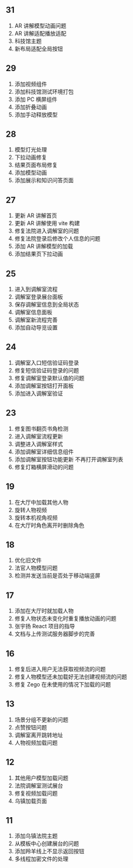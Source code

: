 ## 31

1. AR 讲解模型动画问题
2. AR 讲解适配播放适配
3. 科技馆主题
4. 新布局适配全局按钮
## 29

1. 添加视频组件
2. 添加科技馆测试环境打包
3. 添加 PC 横屏组件
4. 添加折叠动画
5. 添加手动释放模型
## 28

1. 模型灯光处理
2. 下拉动画修复
3. 结果页面布局修复
4. 添加模型动画
5. 添加展示和知识问答页面
## 27

1. 更新 AR 讲解首页
2. 更新 AR 讲解使用 vite 构建
3. 修复法院进入调解室的问题
4. 修复法院登录后修改个人信息的问题
5. 添加 AR 讲解模型的加载
6. 添加结果页下拉动画
## 25

1. 进入到调解室流程
2. 调解室登录展台面板
3. 保存调解室信息到全局状态
4. 调解室信息面板
5. 调解室新流程完善
6. 添加自动导览设置
## 24

1. 调解室入口短信验证码登录
2. 修复短信验证码登录的问题
3. 修复调解室登录默认值的问题
4. 添加调解室按钮打开面板
5. 添加进入调解室验证
## 23

1. 修复图书翻页书角检测
2. 进入调解室流程更新
3. 调整进入调解室样式
4. 添加调解室详细信息组件
5. 添加调解室按钮功能更新 不再打开调解室列表
6. 修复灯箱横屏滑动的问题
## 19

1. 在大厅中加载其他人物
2. 旋转人物视频
3. 旋转本机视角视频
4. 在大厅时角色离开时删除角色
## 18

1. 优化旧文件
2. 法官人物模型问题
3. 检测并发送当前是否处于移动端竖屏
## 17

1. 添加在大厅时就加载人物
2. 修复人物状态未变化时重复播放动画的问题
3. 张宇扬 React 项目的指导
4. 文档与上传测试服务器脚步的完善
## 16

1. 修复后进入用户无法获取视频流的问题
2. 修复人物模型还未加载好无法创建视频流的问题
3. 修复 Zego 在未使用的情况下加载的问题
## 13

1. 场景分组不更新的问题
2. 点赞按钮问题
3. 调解室离开跳转地址
4. 人物视频加载问题
## 12

1. 其他用户模型加载问题
2. 法院调解室测试展台
3. 修复视频加载问题
4. 乌镇加载页面
## 11

1. 添加乌镇法院主题
2. 从模板中心创建展台的问题
3. 添加羚羊线上不显示返回按钮
4. 多线程加密文件的处理